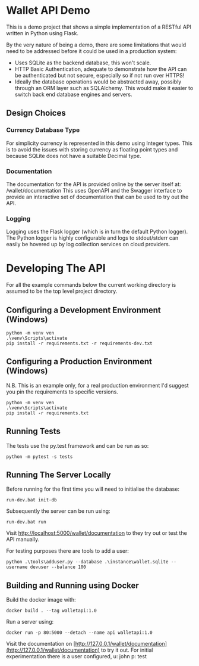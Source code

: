# Wallet API Demo
This is a demo project that shows a simple implementation of a RESTful API 
written in Python using Flask.

By the very nature of being a demo, there are some limitations that would need 
to be addressed before it could be used in a production system:

 - Uses SQLite as the backend database, this won't scale.
 - HTTP Basic Authentication, adequate to demonstrate how the API can be authenticated
   but not secure, especially so if not run over HTTPS!
 - Ideally the database operations would be abstracted away, possibly through an
   ORM layer such as SQLAlchemy. This would make it easier to switch back end 
   database engines and servers. 
 
## Design Choices

### Currency Database Type

For simplicity currency is represented in this demo using Integer types. This is
to avoid the issues with storing currency as floating point types and because 
SQLite does not have a suitable Decimal type. 

### Documentation
The documentation for the API is provided online by the server itself at: 
/wallet/documentation
This uses OpenAPI and the Swagger interface to provide an interactive set of 
documentation that can be used to try out the API.

### Logging   
Logging uses the Flask logger (which is in turn the default Python logger). 
The Python logger is highly configurable and logs to stdout/stderr can easily be
hovered up by log collection services on cloud providers.

# Developing The API
For all the example commands below the current working directory is assumed to 
be the top level project directory.

## Configuring a Development Environment (Windows)

```
python -m venv ven
.\venv\Scripts\activate 
pip install -r requirements.txt -r requirements-dev.txt
```

## Configuring a Production Environment (Windows)
N.B. This is an example only, for a real production environment I'd suggest you 
pin the requirements to specific versions.
```
python -m venv ven
.\venv\Scripts\activate
pip install -r requirements.txt
```

## Running Tests
The tests use the py.test framework and can be run as so:
```
python -m pytest -s tests
```

## Running The Server Locally

Before running for the first time you will need to initialise the database:
```
run-dev.bat init-db
```

Subsequently the server can be run using:
```
run-dev.bat run
``` 
Visit [http://localhost:5000/wallet/documentation](http://localhost:5000/wallet/documentation) to they try out or test the API
manually.

For testing purposes there are tools to add a user:

```
python .\tools\adduser.py --database .\instance\wallet.sqlite --username devuser --balance 100
```

## Building and Running using Docker
Build the docker image with:
```
docker build . --tag walletapi:1.0
```

Run a server using:
```
docker run -p 80:5000 --detach --name api walletapi:1.0
```

Visit the documentation on [http://127.0.0.1/wallet/documentation](http://127.0.0.1/wallet/documentation) 
to try it out. For initial experimentation there is a user configured, u: john p: test

